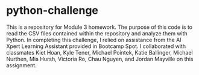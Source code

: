 # python-challenge
This is a repository for Module 3 homework. The purpose of this code is to read the CSV files contained within the repository and analyze them with Python. 
In completing this challenge, I relied on assistance from the AI Xpert Learning Assistant provided in Bootcamp Spot. I collaborated with classmates Kiet Hoan, Kyle Tener, Michael Pointek, Katie Ballinger, Michael Nurthen, Mia Hursh, Victoria Ro, Chau Nguyen, and Jordan Mayville on this assignment. 
